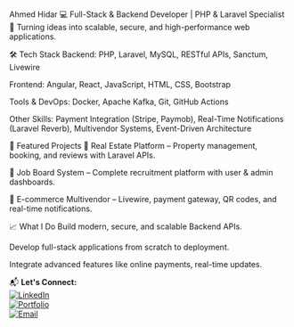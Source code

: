 Ahmed Hidar
💻 Full-Stack & Backend Developer | PHP & Laravel Specialist
🚀 Turning ideas into scalable, secure, and high-performance web applications.

🛠 Tech Stack
Backend: PHP, Laravel, MySQL, RESTful APIs, Sanctum, Livewire

Frontend: Angular, React, JavaScript, HTML, CSS, Bootstrap

Tools & DevOps: Docker, Apache Kafka, Git, GitHub Actions

Other Skills: Payment Integration (Stripe, Paymob), Real-Time Notifications (Laravel Reverb), Multivendor Systems, Event-Driven Architecture

📌 Featured Projects
🏢 Real Estate Platform – Property management, booking, and reviews with Laravel APIs.

💼 Job Board System – Complete recruitment platform with user & admin dashboards.

🛒 E-commerce Multivendor – Livewire, payment gateway, QR codes, and real-time notifications.

📈 What I Do
Build modern, secure, and scalable Backend APIs.

Develop full-stack applications from scratch to deployment.

Integrate advanced features like online payments, real-time updates.

📬 **Let's Connect:**  
[![LinkedIn](https://img.shields.io/badge/LinkedIn-0077B5?style=for-the-badge&logo=linkedin&logoColor=white)](https://www.linkedin.com/in/ahmed-haidar07/)  
[![Portfolio](https://img.shields.io/badge/Portfolio-000000?style=for-the-badge&logo=vercel&logoColor=white)](https://ahmed-hidar.vercel.app/)  
[![Email](https://img.shields.io/badge/Email-D14836?style=for-the-badge&logo=gmail&logoColor=white)](mailto:ahmedheedar@gmail.com)



